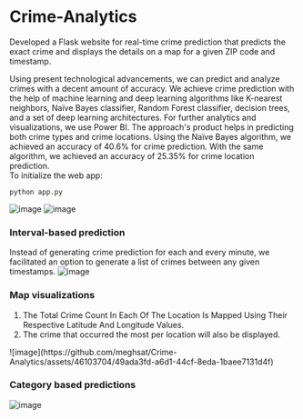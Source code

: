 # Crime-Analytics
Developed a Flask website for real-time crime prediction that predicts the exact crime and displays the details on a map for a given ZIP code and timestamp.

Using present technological advancements, we can predict and analyze crimes with a decent amount of accuracy. We achieve crime prediction with the help of machine learning and deep learning algorithms like K-nearest neighbors, Naïve Bayes classifier, Random Forest classifier, decision trees, and a set of deep learning architectures. For further analytics and visualizations, we use Power BI. The approach's product helps in predicting both crime types and crime locations. Using the Naïve Bayes algorithm, we achieved an accuracy of 40.6% for crime prediction. With the same algorithm, we achieved an accuracy of 25.35% for crime location prediction. <br>
To initialize the web app:
```
python app.py
```

![image](https://github.com/meghsat/Crime-Analytics/assets/46103704/04b99fc0-86cb-420f-bae8-e9b9e28537e4)
![image](https://github.com/meghsat/Crime-Analytics/assets/46103704/75a70b62-eea9-4386-a479-7e3b15138112)

### Interval-based prediction
Instead of generating crime prediction for each and every minute, we facilitated an option to generate a list of crimes between any given timestamps.
![image](https://github.com/meghsat/Crime-Analytics/assets/46103704/4e9ca877-6341-471c-acf3-c7ead952c71e)

### Map visualizations
<ol>
  <li>The Total Crime Count In Each Of The Location Is Mapped Using Their Respective Latitude And Longitude Values.</li>
  <li>The crime that occurred the most per location will also be displayed.</li>
</ol>
![image](https://github.com/meghsat/Crime-Analytics/assets/46103704/49ada3fd-a6d1-44cf-8eda-1baee7131d4f)

### Category based predictions
![image](https://github.com/meghsat/Crime-Analytics/assets/46103704/2c276988-120f-445e-bad7-8bf9bbdf12fa)




